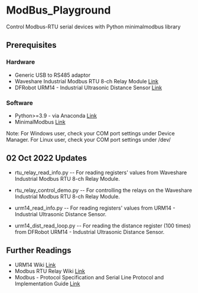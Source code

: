 # ModBus_Playground
Control Modbus-RTU serial devices with Python minimalmodbus library

## Prerequisites
### Hardware 
+ Generic USB to RS485 adaptor
+ Waveshare Industrial Modbus RTU 8-ch Relay Module [Link](https://www.waveshare.com/modbus-rtu-relay.htm)
+ DFRobot URM14 - Industrial Ultrasonic Distance Sensor [Link](https://www.dfrobot.com/product-2173.html)

### Software 
+ Python>=3.9 - via Anaconda [Link](https://www.anaconda.com/products/distribution)
+ MinimalModbus [Link](https://minimalmodbus.readthedocs.io/en/stable/index.html)

Note: For Windows user, check your COM port settings under Device Manager. For Linux user, check your COM port settings under /dev/

## 02 Oct 2022 Updates
+ rtu_relay_read_info.py -- For reading registers' values from Waveshare Industrial Modbus RTU 8-ch Relay Module.
+ rtu_relay_control_demo.py -- For controlling the relays on the Waveshare Industrial Modbus RTU 8-ch Relay Module.

+ urm14_read_info.py --  For reading registers' values from URM14 - Industrial Ultrasonic Distance Sensor.
+ urm14_dist_read_loop.py -- For reading the distance register (100 times) from DFRobot URM14 - Industrial Ultrasonic Distance Sensor.

## Further Readings
+ URM14 Wiki [Link](https://wiki.dfrobot.com/URM14_RS485_Precision_Ultrasonic_Sensor_200KHz_SKU_SEN0358)
+ Modbus RTU Relay Wiki [Link](https://www.waveshare.com/wiki/Modbus_RTU_Relay)
+ Modbus - Protocol Specification and Serial Line Protocol and Implementation Guide [Link](https://www.modbus.org/specs.php)
